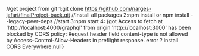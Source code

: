 //get project from git
1:git clone  https://github.com/narges-jafari/finalProject-back.git
//install all packages 
2:npm install or npm  install --legacy-peer-deps
//start
3:npm start
4: {got Access to fetch at 'http://localhost:4000/graphql' from origin 'http://localhost:3000' has been blocked by CORS policy: Request header field content-type is not allowed by Access-Control-Allow-Headers in preflight response. error ? install CORS Everywhere:null}